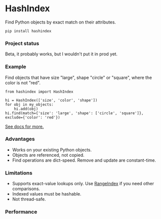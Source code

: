 # HashIndex

Find Python objects by exact match on their attributes.

`pip install hashindex`

### Project status

Beta, it probably works, but I wouldn't put it in prod yet.

### Example

Find objects that have size "large", shape "circle" or "square", where the color is not "red".

```
from hashindex import HashIndex

hi = HashIndex(['size', 'color', 'shape'])
for obj in my_objects:
    hi.add(obj)
hi.find(match={'size': 'large', 'shape': ['circle', 'square']}, exclude={'color': 'red'})
```

[See docs for more.](https://pypi.org/project/hashindex/)

### Advantages

 * Works on your existing Python objects.
 * Objects are referenced, not copied.
 * Find operations are dict-speed. Remove and update are constant-time.

### Limitations

 * Supports exact-value lookups only. Use [RangeIndex](https://github.com/manimino/rangeindex/) if you need other comparisons.
 * Indexed values must be hashable.
 * Not thread-safe.

### Performance


